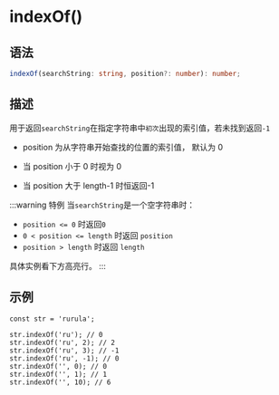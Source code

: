 # indexOf()

## 语法

```ts
indexOf(searchString: string, position?: number): number;
```

## 描述

用于返回`searchString`在指定字符串中`初次`出现的索引值，若未找到返回`-1`

- position 为从字符串开始查找的位置的索引值， 默认为 0

- 当 position 小于 0 时视为 0

- 当 position 大于 length-1 时恒返回-1

:::warning 特例
当`searchString`是一个空字符串时：

- `position <= 0` 时返回`0`
- `0 < position <= length` 时返回 `position`
- `position > length` 时返回 `length`

具体实例看下方高亮行。
:::

## 示例

```js{7,8,9}
const str = 'rurula';

str.indexOf('ru'); // 0
str.indexOf('ru', 2); // 2
str.indexOf('ru', 3); // -1
str.indexOf('ru', -1); // 0
str.indexOf('', 0); // 0
str.indexOf('', 1); // 1
str.indexOf('', 10); // 6
```
